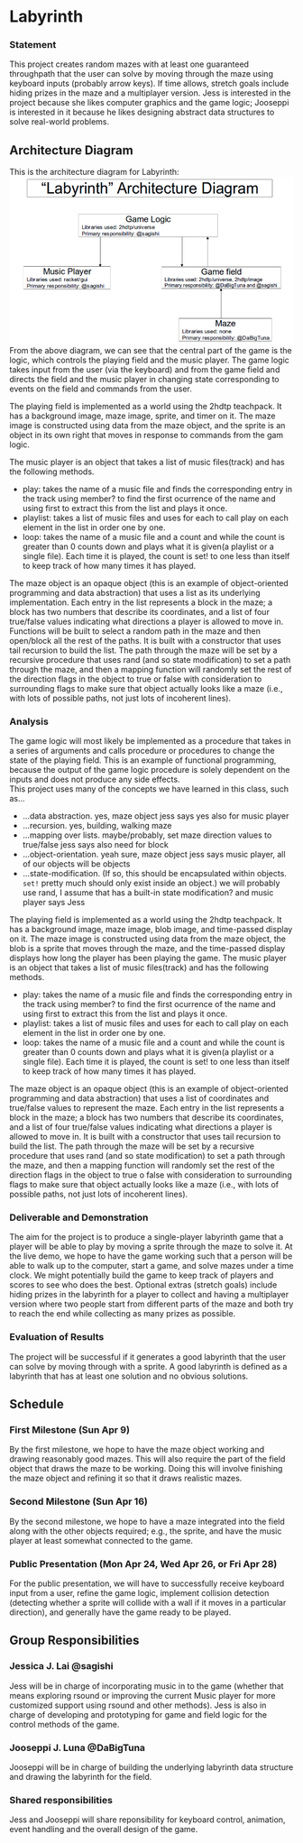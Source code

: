 # Labyrinth

### Statement
This project creates random mazes with at least one guaranteed throughpath that the user can solve by moving through the maze using keyboard inputs (probably arrow keys).  If time allows, stretch goals include hiding prizes in the maze and a multiplayer version.  Jess is interested in the project because she likes computer graphics and the game logic; Jooseppi is interested in it because he likes designing abstract data structures to solve real-world problems.

## Architecture Diagram
This is the architecture diagram for Labyrinth:
![architecture-diagram](/labyrinth-architecture-diagram.png?raw=true "architecture-diagram")
From the above diagram, we can see that the central part of the game is the logic, which controls the playing field and the music player.  The game logic takes input from the user (via the keyboard) and from the game field and directs the field and the music player in changing state corresponding to events on the field and commands from the user.  

The playing field is implemented as a world using the 2hdtp teachpack.  It has a background image, maze image, sprite, and timer on it.  The maze image is constructed using data from the maze object, and the sprite is an object in its own right that moves in response to commands from the gam logic.  

The music player is an object that takes a list of music files(track) and has the following methods. 
- play: takes the name of a music file and finds the corresponding entry in the track using member? to find the first ocurrence of the name and using first to extract this from the list and plays it once.
- playlist: takes a list of music files and uses for each to call play on each element in the list in order one by one.
- loop: takes the name of a music file and a count and while the count is greater than 0 counts down and plays what it is given(a playlist or a single file). Each time it is played, the count is set! to one less than itself to keep track of how many times it has played.

The maze object is an opaque object (this is an example of object-oriented programming and data abstraction) that uses a list as its underlying implementation.  Each entry in the list represents a block in the maze; a block has two numbers that describe its coordinates, and a list of four true/false values indicating what directions a player is allowed to move in.  Functions will be built to select a random path in the maze and then open/block all the rest of the paths.  It is built with a constructor that uses tail recursion to build the list.  The path through the maze will be set by a recursive procedure that uses rand (and so state modification) to set a path through the maze, and then a mapping function will randomly set the rest of the direction flags in the object to true or false with consideration to surrounding flags to make sure that object actually looks like a maze (i.e., with lots of possible paths, not just lots of incoherent lines).

### Analysis
The game logic will most likely be implemented as a procedure that takes in a series of arguments and calls  procedure or procedures to change the state of the playing field.  This is an example of functional programming, because the output of the game logic procedure is solely dependent on the inputs and does not produce any side effects.  
This project uses many of the concepts we have learned in this class, such as...
- ...data abstraction.     yes, maze object     jess says yes also for music player 
- ...recursion.            yes, building, walking maze   
- ...mapping over lists.    maybe/probably, set maze direction values to true/false   jess says also need for block
- ...object-orientation.   yeah sure, maze object      jess says music player, all of our objects will be objects
- ...state-modification. (If so, this should be encapsulated within objects. `set!` pretty much should only exist inside an object.)      we will probably use rand, I assume that has a built-in state modification? and music player says Jess

The playing field is implemented as a world using the 2hdtp teachpack.  It has a background image, maze image, blob image, and time-passed display on it.  The maze image is constructed using data from the maze object, the blob is a sprite that moves through the maze, and the time-passed display displays how long the player has been playing the game. The music player is an object that takes a list of music files(track) and has the following methods. 
- play: takes the name of a music file and finds the corresponding entry in the track using member? to find the first ocurrence of the name and using first to extract this from the list and plays it once.
- playlist: takes a list of music files and uses for each to call play on each element in the list in order one by one.
- loop: takes the name of a music file and a count and while the count is greater than 0 counts down and plays what it is given(a playlist or a single file). Each time it is played, the count is set! to one less than itself to keep track of how many times it has played.

The maze object is an opaque object (this is an example of object-oriented programming and data abstraction) that uses a list of coordinates and true/false values to represent the maze.  Each entry in the list represents a block in the maze; a block has two numbers that describe its coordinates, and a list of four true/false values indicating what directions a player is allowed to move in.  It is built with a constructor that uses tail recursion to build the list.  The path through the maze will be set by a recursive procedure that uses rand (and so state modification) to set a path through the maze, and then a mapping function will randomly set the rest of the direction flags in the object to true o false with consideration to surrounding flags to make sure that object actually looks like a maze (i.e., with lots of possible paths, not just lots of incoherent lines).

### Deliverable and Demonstration
The aim for the project is to produce a single-player labyrinth game that a player will be able to play by moving a sprite through the maze to solve it.  At the live demo, we hope to have the game working such that a person will be able to walk up to the computer, start a game, and solve mazes under a time clock.  We might potentially build the game to keep track of players and scores to see who does the best.  Optional extras (stretch goals) include hiding prizes in the labyrinth for a player to collect and having a multiplayer version where two people start from different parts of the maze and both try to reach the end while collecting as many prizes as possible.

### Evaluation of Results
The project will be successful if it generates a good labyrinth that the user can solve by  moving through with a sprite.  A good labyrinth is defined as a labyrinth that has at least one solution and no obvious solutions.

## Schedule

### First Milestone (Sun Apr 9)
By the first milestone, we hope to have the maze object working and drawing reasonably good mazes.  This will also require the part of the field object that draws the maze to be working.  Doing this will involve finishing the maze object and refining it so that it draws realistic mazes.

### Second Milestone (Sun Apr 16)
By the second milestone, we hope to have a maze integrated into the field along with the other objects required; e.g., the sprite, and have the music player at least somewhat connected to the game.

### Public Presentation (Mon Apr 24, Wed Apr 26, or Fri Apr 28)
For the public presentation, we will have to successfully receive keyboard input from a user, refine the game logic, implement collision detection (detecting whether a sprite will collide with a wall if it moves in a particular direction), and generally have the game ready to be played. 

## Group Responsibilities

### Jessica J. Lai @sagishi
Jess will be in charge of incorporating music in to the game (whether that means exploring rsound or improving the current Music player for more customized support using rsound and other methods). Jess is also in charge of developing and prototyping for game and field logic for the control methods of the game. 

### Jooseppi J. Luna @DaBigTuna
Jooseppi will be in charge of building the underlying labyrinth data structure and drawing the labyrinth for the field.

### Shared responsibilities
Jess and Jooseppi will share reponsibility for keyboard control, animation, event handling and the overall design of the game.
